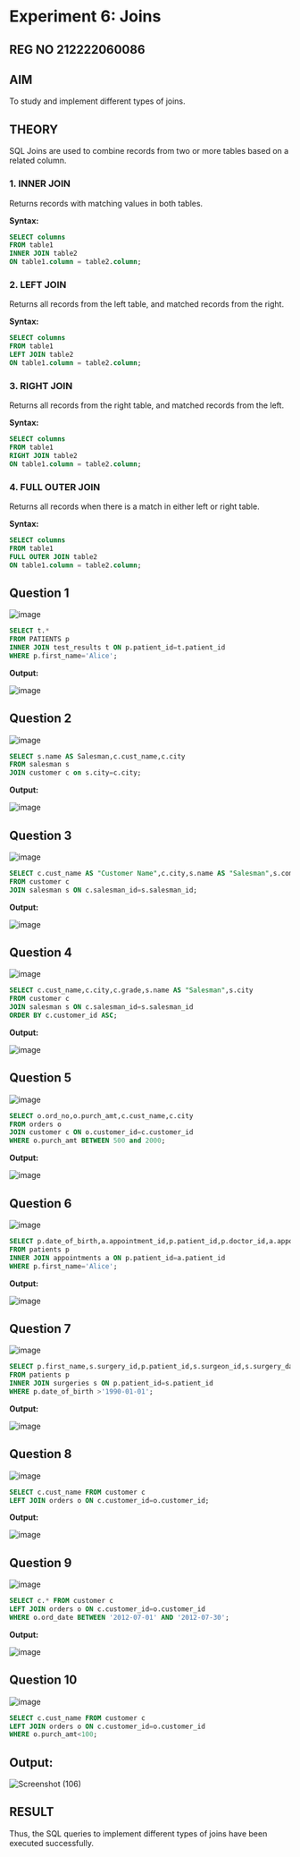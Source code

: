 # Experiment 6: Joins
## REG NO 212222060086
## AIM
To study and implement different types of joins.

## THEORY

SQL Joins are used to combine records from two or more tables based on a related column.

### 1. INNER JOIN
Returns records with matching values in both tables.

**Syntax:**
```sql
SELECT columns
FROM table1
INNER JOIN table2
ON table1.column = table2.column;
```

### 2. LEFT JOIN
Returns all records from the left table, and matched records from the right.

**Syntax:**

```sql
SELECT columns
FROM table1
LEFT JOIN table2
ON table1.column = table2.column;
```
### 3. RIGHT JOIN
Returns all records from the right table, and matched records from the left.

**Syntax:**

```sql
SELECT columns
FROM table1
RIGHT JOIN table2
ON table1.column = table2.column;
```
### 4. FULL OUTER JOIN
Returns all records when there is a match in either left or right table.

**Syntax:**

```sql
SELECT columns
FROM table1
FULL OUTER JOIN table2
ON table1.column = table2.column;
```

**Question 1**
--
![image](https://github.com/user-attachments/assets/1efa0642-545d-4d1d-aea9-7171946209a9)


```sql
SELECT t.*
FROM PATIENTS p
INNER JOIN test_results t ON p.patient_id=t.patient_id
WHERE p.first_name='Alice';
```

**Output:**

![image](https://github.com/user-attachments/assets/ceade5d4-f796-4149-bdae-e5397e2b7005)


**Question 2**
---
![image](https://github.com/user-attachments/assets/3fc146dc-4c70-47de-a6ed-f1d994e5070b)


```sql
SELECT s.name AS Salesman,c.cust_name,c.city
FROM salesman s
JOIN customer c on s.city=c.city;
```

**Output:**

![image](https://github.com/user-attachments/assets/1891cbe3-7c68-4c86-8091-b53522c26d2d)

**Question 3**
---
![image](https://github.com/user-attachments/assets/98ccf471-7dcf-497f-8a73-92372eaa05cf)


```sql
SELECT c.cust_name AS "Customer Name",c.city,s.name AS "Salesman",s.commission
FROM customer c
JOIN salesman s ON c.salesman_id=s.salesman_id;
```

**Output:**

![image](https://github.com/user-attachments/assets/99aed16f-dada-4be9-976d-6126d1ccf856)


**Question 4**
---
![image](https://github.com/user-attachments/assets/d195b2d2-d996-474d-8e6e-3cf289f5b91c)


```sql
SELECT c.cust_name,c.city,c.grade,s.name AS "Salesman",s.city
FROM customer c
JOIN salesman s ON c.salesman_id=s.salesman_id
ORDER BY c.customer_id ASC;
```

**Output:**

![image](https://github.com/user-attachments/assets/eca18e28-9e54-46a0-b5d7-d9f77d317da7)


**Question 5**
---
![image](https://github.com/user-attachments/assets/654f14d3-8157-47b1-9a96-bcb2fae10299)


```sql
SELECT o.ord_no,o.purch_amt,c.cust_name,c.city
FROM orders o
JOIN customer c ON o.customer_id=c.customer_id
WHERE o.purch_amt BETWEEN 500 and 2000;
```

**Output:**

![image](https://github.com/user-attachments/assets/575d4ebe-90e4-4f77-8b42-e85f6c17a747)


**Question 6**
---
![image](https://github.com/user-attachments/assets/cf819f89-d3d0-43bd-9832-70fc6c541fca)


```sql
SELECT p.date_of_birth,a.appointment_id,p.patient_id,p.doctor_id,a.appointment_date
FROM patients p
INNER JOIN appointments a ON p.patient_id=a.patient_id
WHERE p.first_name='Alice';
```

**Output:**

![image](https://github.com/user-attachments/assets/3c0c5fb1-483d-4911-845d-57bfa443ba4a)


**Question 7**
---
![image](https://github.com/user-attachments/assets/c39014db-9cbc-4310-9a70-e0fa81389030)


```sql
SELECT p.first_name,s.surgery_id,p.patient_id,s.surgeon_id,s.surgery_date
FROM patients p
INNER JOIN surgeries s ON p.patient_id=s.patient_id
WHERE p.date_of_birth >'1990-01-01';
```

**Output:**

![image](https://github.com/user-attachments/assets/d3807a5f-534d-4485-8087-ed7d9f18e801)


**Question 8**
---
![image](https://github.com/user-attachments/assets/eb3edea6-4878-400c-84d7-5ba67b5a1247)


```sql
SELECT c.cust_name FROM customer c
LEFT JOIN orders o ON c.customer_id=o.customer_id;
```

**Output:**

![image](https://github.com/user-attachments/assets/d43911a9-7c2a-435f-9a92-a6f3440882bd)

**Question 9**
---
![image](https://github.com/user-attachments/assets/e0473447-a5d7-4531-84b0-4eae8cce547c)


```sql
SELECT c.* FROM customer c
LEFT JOIN orders o ON c.customer_id=o.customer_id
WHERE o.ord_date BETWEEN '2012-07-01' AND '2012-07-30';
```

**Output:**

![image](https://github.com/user-attachments/assets/c8744d7d-1c0a-4bd2-95d5-0975ce049817)


**Question 10**
---
![image](https://github.com/user-attachments/assets/67cc0e3f-d069-4ea6-8e06-4a107186b955)


```sql
SELECT c.cust_name FROM customer c
LEFT JOIN orders o ON c.customer_id=o.customer_id
WHERE o.purch_amt<100;
```

**Output:**
---
![Screenshot (106)](https://github.com/user-attachments/assets/3605dcd0-be68-4d8e-9cee-c9c8281a34de)


## RESULT
Thus, the SQL queries to implement different types of joins have been executed successfully.

